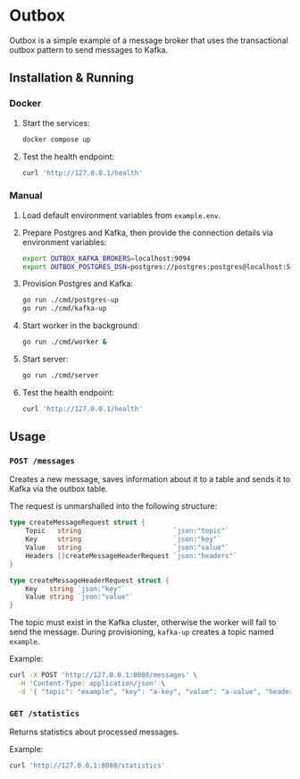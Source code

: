 # Outbox

Outbox is a simple example of a message broker that uses the transactional outbox pattern to send messages to Kafka.

## Installation & Running

### Docker

1. Start the services:

   ```sh
   docker compose up
   ```

2. Test the health endpoint:

   ```sh
   curl 'http://127.0.0.1/health'
   ```

### Manual

1. Load default environment variables from `example.env`.

2. Prepare Postgres and Kafka, then provide the connection details via environment variables:

   ```sh
   export OUTBOX_KAFKA_BROKERS=localhost:9094
   export OUTBOX_POSTGRES_DSN=postgres://postgres:postgres@localhost:5432/postgres?sslmode=disable
   ```

3. Provision Postgres and Kafka:

    ```sh
    go run ./cmd/postgres-up
    go run ./cmd/kafka-up
    ```

4. Start worker in the background:

    ```sh
    go run ./cmd/worker &
    ```

5. Start server:

    ```sh
    go run ./cmd/server
    ```

6. Test the health endpoint:

    ```sh
    curl 'http://127.0.0.1/health'
    ```

## Usage

### `POST /messages`

Creates a new message, saves information about it to a table and sends it to Kafka via the outbox table.

The request is unmarshalled into the following structure:

```go
type createMessageRequest struct {
	Topic   string                       `json:"topic"`
	Key     string                       `json:"key"`
	Value   string                       `json:"value"`
	Headers []createMessageHeaderRequest `json:"headers"`
}

type createMessageHeaderRequest struct {
	Key   string `json:"key"`
	Value string `json:"value"`
}
```

The topic must exist in the Kafka cluster, otherwise the worker will fail to send the message. During provisioning,
`kafka-up` creates a topic named `example`.

Example:

```sh
curl -X POST 'http://127.0.0.1:8080/messages' \
  -H 'Content-Type: application/json' \
  -d '{ "topic": "example", "key": "a-key", "value": "a-value", "headers": [{ "key": "Content-Type", "value": "application/json" }] }'
```

### `GET /statistics`

Returns statistics about processed messages.

Example:

```sh
curl 'http://127.0.0.1:8080/statistics'
```
